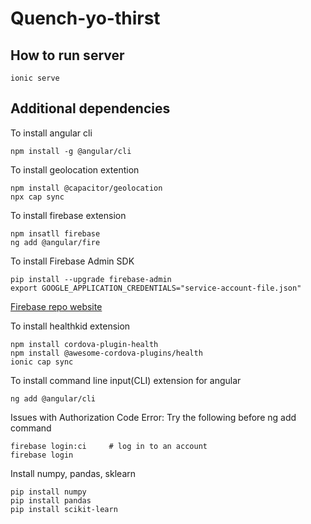 # Quench-yo-thirst

## How to run server
```
ionic serve
```

## Additional dependencies
To install angular cli
```
npm install -g @angular/cli
```
To install geolocation extention
```
npm install @capacitor/geolocation
npx cap sync
```
To install firebase extension
```
npm insatll firebase
ng add @angular/fire
```
To install Firebase Admin SDK
```
pip install --upgrade firebase-admin
export GOOGLE_APPLICATION_CREDENTIALS="service-account-file.json"
```
[Firebase repo website](https://console.firebase.google.com/u/0/project/quench-yo-thirst-uci/overview)

To install healthkid extension
```
npm install cordova-plugin-health
npm install @awesome-cordova-plugins/health
ionic cap sync
```
To install command line input(CLI) extension for angular
```
ng add @angular/cli
```
Issues with Authorization Code Error:
Try the following before ng add command
```
firebase login:ci     # log in to an account
firebase login
```
Install numpy, pandas, sklearn
```
pip install numpy
pip install pandas
pip install scikit-learn
```
